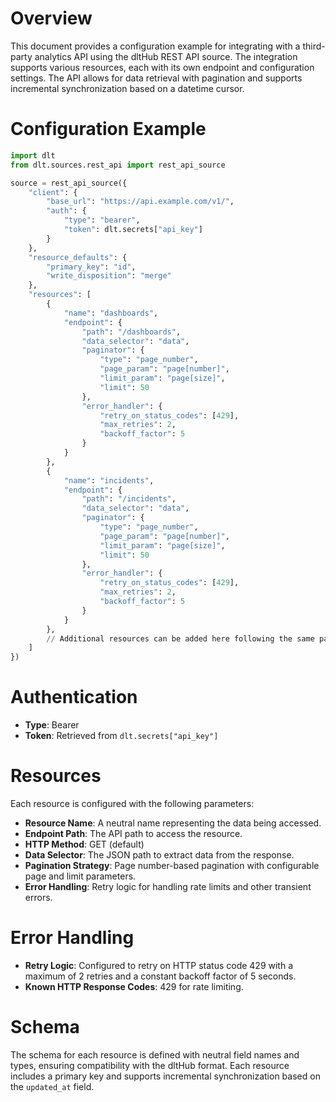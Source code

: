 # Overview

This document provides a configuration example for integrating with a third-party analytics API using the dltHub REST API source. The integration supports various resources, each with its own endpoint and configuration settings. The API allows for data retrieval with pagination and supports incremental synchronization based on a datetime cursor.

# Configuration Example

```python
import dlt
from dlt.sources.rest_api import rest_api_source

source = rest_api_source({
    "client": {
        "base_url": "https://api.example.com/v1/",
        "auth": {
            "type": "bearer",
            "token": dlt.secrets["api_key"]
        }
    },
    "resource_defaults": {
        "primary_key": "id",
        "write_disposition": "merge"
    },
    "resources": [
        {
            "name": "dashboards",
            "endpoint": {
                "path": "/dashboards",
                "data_selector": "data",
                "paginator": {
                    "type": "page_number",
                    "page_param": "page[number]",
                    "limit_param": "page[size]",
                    "limit": 50
                },
                "error_handler": {
                    "retry_on_status_codes": [429],
                    "max_retries": 2,
                    "backoff_factor": 5
                }
            }
        },
        {
            "name": "incidents",
            "endpoint": {
                "path": "/incidents",
                "data_selector": "data",
                "paginator": {
                    "type": "page_number",
                    "page_param": "page[number]",
                    "limit_param": "page[size]",
                    "limit": 50
                },
                "error_handler": {
                    "retry_on_status_codes": [429],
                    "max_retries": 2,
                    "backoff_factor": 5
                }
            }
        },
        // Additional resources can be added here following the same pattern
    ]
})
```

# Authentication

- **Type**: Bearer
- **Token**: Retrieved from `dlt.secrets["api_key"]`

# Resources

Each resource is configured with the following parameters:

- **Resource Name**: A neutral name representing the data being accessed.
- **Endpoint Path**: The API path to access the resource.
- **HTTP Method**: GET (default)
- **Data Selector**: The JSON path to extract data from the response.
- **Pagination Strategy**: Page number-based pagination with configurable page and limit parameters.
- **Error Handling**: Retry logic for handling rate limits and other transient errors.

# Error Handling

- **Retry Logic**: Configured to retry on HTTP status code 429 with a maximum of 2 retries and a constant backoff factor of 5 seconds.
- **Known HTTP Response Codes**: 429 for rate limiting.

# Schema

The schema for each resource is defined with neutral field names and types, ensuring compatibility with the dltHub format. Each resource includes a primary key and supports incremental synchronization based on the `updated_at` field.